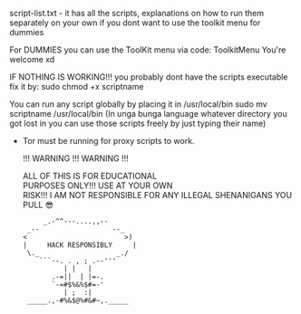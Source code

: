 script-list.txt - it has all the scripts, explanations on how to run them separately on your own if you dont want to use the toolkit menu for dummies

For DUMMIES you can use the ToolKit menu via code: ToolkitMenu
You're welcome xd

IF NOTHING IS WORKING!!!
you probably dont have the scripts executable
fix it by: sudo chmod +x scriptname

You can run any script globally by placing it in /usr/local/bin
sudo mv scriptname /usr/local/bin 
(In unga bunga language whatever directory you got lost in you can use those scripts freely by just typing their name)

- Tor must be running for proxy scripts to work.


                                 
    !!! WARNING !!! WARNING !!!     
                                    
  ALL OF THIS IS FOR EDUCATIONAL       
  PURPOSES ONLY!!! USE AT YOUR OWN    
  RISK!!! I AM NOT RESPONSIBLE FOR 
  ANY ILLEGAL SHENANIGANS YOU PULL 😎


           _.-^^---....,,--       
       _--                  --_  
      <                        >)
      |     HACK RESPONSIBLY     | 
       \._                   _./  
          ```--. . , ; .--'''       
                | |   |             
             .-=||  | |=-.   
             `-=#$%&%$#=-'   
                | ;  :|     
       _____.,-#%&$@%#&#~,._____

